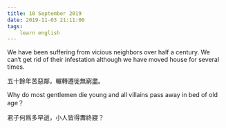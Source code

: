 ```yaml
---
title: 10 September 2019
date: 2019-11-03 21:11:00
tags:
    learn english
---
```

<p><span lang="EN-US">We have been suffering from vicious neighbors
over half a century. We can&#x2018;t get rid of their infestation although we have
moved house for several times.</span></p>

<p>&#x4E94;&#x5341;&#x9918;&#x5E74;&#x82E6;&#x60E1;&#x9130;&#xFF0C;&#x8F3E;&#x8F49;&#x9077;&#x5F99;&#x7121;&#x7AAE;&#x76E1;&#x3002;</p><p>

</p><p><span lang="EN-US">Why do most gentlemen die young
and all villains pass away in bed of old age</span><span .="mso-fareast-font-family:
&#x7B49;&#x7EBF;;mso-fareast-theme-font:minor-latin">&#xFF1F;</span> <span lang="EN-US"></span></p><p>

</p><p>&#x541B;&#x5B50;&#x4F55;&#x7232;&#x591A;&#x65E9;&#x901D;&#xFF0C;&#x5C0F;&#x4EBA;&#x7686;&#x5F97;&#x5900;&#x7D42;&#x5BE2;<span .="mso-ascii-font-family:&#x7B49;&#x7EBF;;
mso-ascii-theme-font:minor-fareast;mso-hansi-font-family:&#x7B49;&#x7EBF;;mso-hansi-theme-font:
minor-fareast">&#xFF1F;</span><span lang="EN-US"></span></p><p>

<b></b><i></i><u></u><br><span lang="EN-US"></span></p>